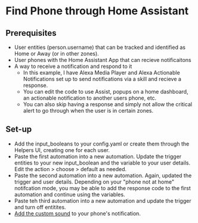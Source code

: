 # Find Phone through Home Assistant

## Prerequisites
- User entities (person.username) that can be tracked and identified as Home or Away (or in other zones).
- User phones with the Home Assistant App that can recieve notificaitons
- A way to receive a notification and respond to it
  - In this example, I have Alexa Media Player and Alexa Actionable Notifications set up to send notifications 
via a skill and recieve a response.
  - You can edit the code to use Assist, popups on a home dashboard, an actionable notification to another
users phone, etc.
  - You can also skip having a response and simply not allow the critical alert to go through when the user
is in certain zones.

## Set-up
- Add the input_booleans to your config.yaml or create them through the Helpers UI, creating one for each user.
- Paste the first automation into a new automation. Update the trigger entities to your new input_boolean and the variable to your user details. Edit the action > choose > default as needed.
- Paste the second automation into a new automation. Again, updated the trigger and user details. Depending on your "phone not at home" notifcation mode, you may be able to add the response code to the first automation and continue using the variables.
- Paste teh third automation into a new automation and update the trigger and turn off entitites.
- [Add the custom sound]([https://github.com/keatontaylor/alexa-actions/wiki](https://companion.home-assistant.io/docs/notifications/notification-sounds/#:~:text=In%20the%20Home%20Assistant%20companion,sounds%20you%20wish%20to%20add.)https://companion.home-assistant.io/docs/notifications/notification-sounds/#:~:text=In%20the%20Home%20Assistant%20companion,sounds%20you%20wish%20to%20add.) to your phone's notification. 

